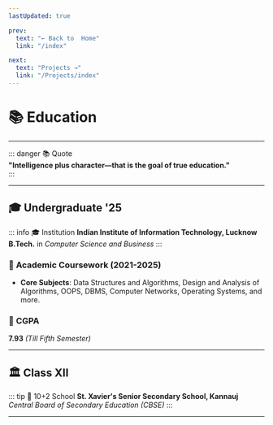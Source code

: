 ```yaml
---
lastUpdated: true

prev:
  text: "← Back to  Home"
  link: "/index"

next:
  text: "Projects →"
  link: "/Projects/index"
---
```


# 📚 Education

---

::: danger 📚 Quote  
**"Intelligence plus character—that is the goal of true education."**  
:::

---

## 🎓 **Undergraduate '25**

::: info 🎓 Institution
**Indian Institute of Information Technology, Lucknow**  
**B.Tech.** in _Computer Science and Business_
:::

### 📘 **Academic Coursework (2021-2025)**

- **Core Subjects**: Data Structures and Algorithms, Design and Analysis of Algorithms, OOPS, DBMS, Computer Networks, Operating Systems, and more.

### 🧮 **CGPA**

**7.93** _(Till Fifth Semester)_

---

## 🏛️ **Class XII**

::: tip 🏫 10+2 School
**St. Xavier's Senior Secondary School, Kannauj**  
_Central Board of Secondary Education (CBSE)_
:::

---
